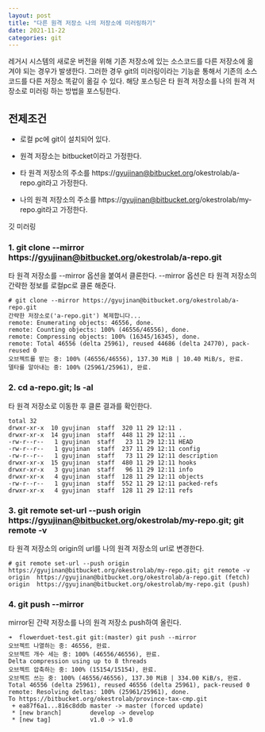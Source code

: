 ```yaml
---
layout: post
title: "다른 원격 저장소 나의 저장소에 미러링하기"
date: 2021-11-22
categories: git
---
```


레거시 시스템의 새로운 버전을 위해 기존 저장소에 있는 소스코드를 다른 저장소에 옮겨야 되는 경우가 발생한다. 그러한 경우 git의 미러링이라는 기능읕 통해서 기존의 소스코드를 다른 저장소 똑같이 옮길 수 있다. 해당 포스팅은 타 원격 저장소를 나의 원격 저장소로 미러링 하는 방법을 포스팅한다.

## 전제조건

* 로컬 pc에 git이 설치되어 있다.

* 원격 저장소는 bitbucket이라고 가정한다.

* 타 원격 저장소의 주소를 https://gyujinan@bitbucket.org/okestrolab/a-repo.git라고 가정한다.

* 나의 원격 저장소의 주소를 https://gyujinan@bitbucket.org/okestrolab/my-repo.git라고 가정한다.



깃 미러링

### 1. git clone --mirror https://gyujinan@bitbucket.org/okestrolab/a-repo.git

타 원격 저장소를 --mirror 옵션을 붙여서 클론한다. --mirror 옵션은 타 원격 저장소의 간략한 정보를 로컬pc로 클론 해준다.


```
# git clone --mirror https://gyujinan@bitbucket.org/okestrolab/a-repo.git
간략한 저장소로('a-repo.git') 복제합니다...
remote: Enumerating objects: 46556, done.
remote: Counting objects: 100% (46556/46556), done.
remote: Compressing objects: 100% (16345/16345), done.
remote: Total 46556 (delta 25961), reused 44686 (delta 24770), pack-reused 0
오브젝트를 받는 중: 100% (46556/46556), 137.30 MiB | 10.40 MiB/s, 완료.
델타를 알아내는 중: 100% (25961/25961), 완료.

```

### 2. cd a-repo.git; ls -al

타 원격 저장소로 이동한 후 클론 결과를 확인한다.


```
total 32
drwxr-xr-x  10 gyujinan  staff  320 11 29 12:11 .
drwxr-xr-x  14 gyujinan  staff  448 11 29 12:11 ..
-rw-r--r--   1 gyujinan  staff   23 11 29 12:11 HEAD
-rw-r--r--   1 gyujinan  staff  237 11 29 12:11 config
-rw-r--r--   1 gyujinan  staff   73 11 29 12:11 description
drwxr-xr-x  15 gyujinan  staff  480 11 29 12:11 hooks
drwxr-xr-x   3 gyujinan  staff   96 11 29 12:11 info
drwxr-xr-x   4 gyujinan  staff  128 11 29 12:11 objects
-rw-r--r--   1 gyujinan  staff  552 11 29 12:11 packed-refs
drwxr-xr-x   4 gyujinan  staff  128 11 29 12:11 refs
```

### 3. git remote set-url --push origin https://gyujinan@bitbucket.org/okestrolab/my-repo.git; git remote -v

타 원격 저장소의 origin의 url를 나의 원격 저장소의 url로 변경한다. 

```
# git remote set-url --push origin https://gyujinan@bitbucket.org/okestrolab/my-repo.git; git remote -v
origin	https://gyujinan@bitbucket.org/okestrolab/a-repo.git (fetch)
origin	https://gyujinan@bitbucket.org/okestrolab/my-repo.git (push)

```

### 4. git push --mirror

mirror된 간략 저장소를 나의 원격 저장소 push하여 올린다.

```
➜  flowerduet-test.git git:(master) git push --mirror
오브젝트 나열하는 중: 46556, 완료.
오브젝트 개수 세는 중: 100% (46556/46556), 완료.
Delta compression using up to 8 threads
오브젝트 압축하는 중: 100% (15154/15154), 완료.
오브젝트 쓰는 중: 100% (46556/46556), 137.30 MiB | 334.00 KiB/s, 완료.
Total 46556 (delta 25961), reused 46556 (delta 25961), pack-reused 0
remote: Resolving deltas: 100% (25961/25961), done.
To https://bitbucket.org/okestrolab/province-tax-cmp.git
 + ea87f6a1...816c8ddb master -> master (forced update)
 * [new branch]        develop -> develop
 * [new tag]           v1.0 -> v1.0

```
